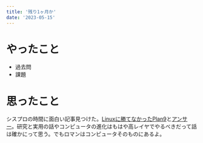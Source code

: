 ```yaml
---
title: '残り1ヶ月か'
date: '2023-05-15'
---
```


# やったこと

- 過去問
- 課題

# 思ったこと


シスプロの時間に面白い記事見つけた。[Linuxに勝てなかったPlan9](https://atmarkit.itmedia.co.jp/news/analysis/200902/09/future.html)と[アンサー](https://oraccha.hatenadiary.org/entry/20090211/1234288481)。研究と実用の話やコンピュータの進化はもはや高レイヤでやるべきだって話は確かにって思う。でもロマンはコンピュータそのものにあるよ。

